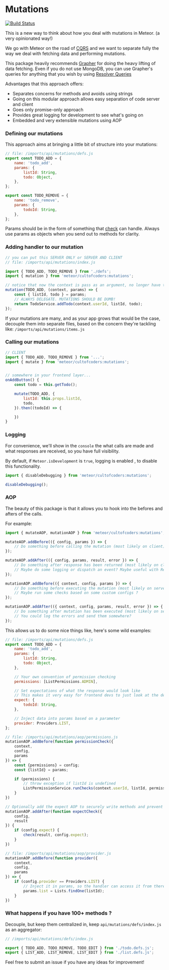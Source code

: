 # Mutations

[![Build Status](https://api.travis-ci.org/cult-of-coders/mutations.svg?branch=master)](https://travis-ci.org/cult-of-coders/mutations)

This is a new way to think about how you deal with mutations in Meteor. (a very opinionated way!)

We go with Meteor on the road of [CQRS](https://martinfowler.com/bliki/CQRS.html) and we want to separate fully
the way we deal with fetching data and performing mutations.

This package heavily recommends [Grapher](https://github.com/cult-of-coders/grapher/issues) for doing the heavy lifting
of data fetching. Even if you do not use MongoDB, you can use Grapher's queries for anything that you wish by using
[Resolver Queries](https://github.com/cult-of-coders/grapher/blob/master/docs/named_queries.md#resolvers)

Advantages that this approach offers:

* Separates concerns for methods and avoids using strings
* Going on this modular approach allows easy separation of code server and client
* Goes only promise-only approach
* Provides great logging for development to see what's going on
* Embedded and very extensible mutations using AOP

### Defining our mutations

This approach aims at bringing a little bit of structure into your mutations:

```js
// file: /imports/api/mutations/defs.js
export const TODO_ADD = {
    name: 'todo_add',
    params: {
        listId: String,
        todo: Object,
    },
};

export const TODO_REMOVE = {
    name: 'todo_remove',
    params: {
        todoId: String,
    },
};
```

Params should be in the form of something that [check](https://docs.meteor.com/api/check.html) can handle.
Always use params as objects when you send out to methods for clarity.

### Adding handler to our mutation

```js
// you can put this SERVER ONLY or SERVER AND CLIENT
// file: /imports/api/mutations/index.js

import { TODO_ADD, TODO_REMOVE } from './defs';
import { mutation } from 'meteor/cultofcoders:mutations';

// notice that now the context is pass as an argument, no longer have to use `this.userId`
mutation(TODO_ADD, (context, params) => {
    const { listId, todo } = params;
    // ALWAYS DELEGATE. MUTATIONS SHOULD BE DUMB!
    return TodoService.addTodo(context.userId, listId, todo);
});
```

If your mutations are many, and as your app grows that would be the case, decouple them into separate files,
based on the concern they're tackling like: `/imports/api/mutations/items.js`

### Calling our mutations

```js
// CLIENT
import { TODO_ADD, TODO_REMOVE } from '...';
import { mutate } from 'meteor/cultofcoders:mutations';


// somewhere in your frontend layer...
onAddButton() {
    const todo = this.getTodo();

    mutate(TODO_ADD, {
        listId: this.props.listId,
        todo,
    }).then((todoId) => {

    })
}
```

### Logging

For convenience, we'll show in the `console` the what calls are made and what responses are received, so you have full visibility.

By default, if `Meteor.isDevelopment` is `true`, logging is enabled , to disable this functionality.

```js
import { disableDebugging } from 'meteor/cultofcoders:mutations';

disableDebugging();
```

### AOP

The beauty of this package is that it allows you to hook into the befores and afters of the calls.

For example:

```js
import { mutateAOP, mutationAOP } from 'meteor/cultofcoders:mutations';

mutateAOP.addBefore(({ config, params }) => {
    // Do something before calling the mutation (most likely on client)
});

mutateAOP.addAfter(({ config, params, result, error }) => {
    // Do something after response has been returned (most likely on client)
    // Maybe do some logging or dispatch an event? Maybe useful with Redux?
});

mutationAOP.addBefore(({ context, config, params }) => {
    // Do something before executing the mutation (most likely on server)
    // Maybe run some checks based on some custom configs ?
});

mutationAOP.addAfter(({ context, config, params, result, error }) => {
    // Do something after mutation has been executed (most likely on server)
    // You could log the errors and send them somewhere?
});
```

This allows us to do some nice things like, here's some wild examples:

```js
// file: /imports/api/mutations/defs.js
export const TODO_ADD = {
    name: 'todo_add',
    params: {
        listId: String,
        todo: Object,
    },

    // Your own convention of permission checking
    permissions: [ListPermissions.ADMIN],

    // Set expectations of what the response would look like
    // This makes it very easy for frontend devs to just look at the def and know how to use this
    expect: {
        todoId: String,
    },

    // Inject data into params based on a parameter
    provider: Providers.LIST,
};
```

```js
// file: /imports/api/mutations/aop/permissions.js
mutationAOP.addBefore(function permissionCheck({
    context,
    config,
    params
}) => {
    const {permissions} = config;
    const {listId} = params;

    if (permissions) {
        // throw exception if listId is undefined
        ListPermissionService.runChecks(context.userId, listId, permissions);
    }
})

// Optionally add the expect AOP to securely write methods and prevent from returning bad data
mutationAOP.addAfter(function expectCheck({
    config,
    result
}) {
    if (config.expect) {
        check(result, config.expect);
    }
})

// file: /imports/api/mutations/aop/provider.js
mutationAOP.addBefore(function provider({
    context,
    config,
    params
}) => {
    if (config.provider == Providers.LIST) {
        // Inject it in params, so the handler can access it from there
        params.list = Lists.findOne(listId);
    }
})
```

### What happens if you have 100+ methods ?

Decouple, but keep them centralized in, keep `api/mutations/defs/index.js` as an aggregator:

```js
// /imports/api/mutations/defs/index.js

export { TODO_ADD, TODO_REMOVE, TODO_EDIT } from './todo.defs.js';
export { LIST_ADD, LIST_REMOVE, LIST_EDIT } from './list.defs.js';
```

Feel free to submit an issue if you have any ideas for improvement!
